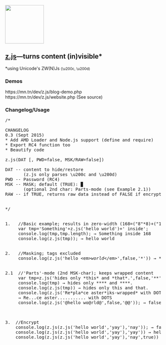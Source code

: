 <img height="125" width="125" src="https://mn.tn/dev/z.js/z.js.png" alt=""/>

<h2><a href="https://mn.tn/dev/z.js">z.js</a>&mdash;turns content (in)visible*</h2>
*using Unicode's ZW(N)Js <small>(\u200c, \u200d)</small>


<h3>Demos</h3>
https://mn.tn/dev/z.js/blog-demo.php<br/>
https://mn.tn/dev/z.js/website.php (See source)<br/>


<h3>Changelog/Usage</h3>

<pre>
/*

CHANGELOG
0.3 (Sept 2015)
* Add AMD Loader and Node.js support (define and require)
* Export RC4 function too
* Beautify code

z.js(DAT [, PWD=false, MSK/RAW=false])

DAT -- content to hide/restore
       (z.js only parses \u200c and \u200d)
PWD -- Password (RC4)
MSK -- MASK; default (TRUE): ▉
       (optional 2nd char: Parts-mode (see Example 2.1))
RAW -- if TRUE, returns raw data instead of FALSE if encrypted


*/


1.   //Basic example; results in zero-width (168=("8"*8)+("11"*8)+"16")
     var tmp='Something'+z.js('hello world')+' inside';
     console.log(tmp,tmp.length); → Something‌‌‌‌‌‌‌‌‌‌‌‌‌‌‌‌‌‌‌‌‌‌‌‌‌‌‌‌‌‌‌‌‍‍‍‍‍‍‍‍‍‍‍‍‍‍‍‍‍‍‍‍‍‍‍‍‍‍‍‍‍‍‍‍‌‍‍‌‍‌‌‌‌‍‍‌‌‍‌‍‌‍‍‌‍‍‌‌‌‍‍‌‍‍‌‌‌‍‍‌‍‍‍‍‌‌‍‌‌‌‌‌‌‍‍‍‌‍‍‍‌‍‍‌‍‍‍‍‌‍‍‍‌‌‍‌‌‍‍‌‍‍‌‌‌‍‍‌‌‍‌‌ inside 168
     console.log(z.js(tmp)); → hello world


2.   //Masking; tags excluded
     console.log(z.js('hello &lt;em&gt;<em>world</em>&lt;/em&gt;',false,'*')) → *‌‌‌‌‌‌‌‌‌‌‌‌‌‌‌‌‌‌‌‌‌‌‌‌‌‌‌‌‌‌‌‌‍‍‍‍‍‍‍‍‍‍‍‍‍‍‍‍‍‍‍‍‍‍‍‍‍‍‍‍‍‍‍‍‌‍‍‌‍‌‌‌‌‍‍‌‌‍‌‍‌‍‍‌‍‍‌‌‌‍‍‌‍‍‌‌‌‍‍‌‍‍‍‍‌‌‍‌‌‌‌‌‌‌‍‍‍‍‌‌‌‍‍‌‌‍‌‍‌‍‍‌‍‍‌‍‌‌‍‍‍‍‍‌‌‍‍‍‌‍‍‍‌‍‍‌‍‍‍‍‌‍‍‍‌‌‍‌‌‍‍‌‍‍‌‌‌‍‍‌‌‍‌‌‌‌‍‍‍‍‌‌‌‌‍‌‍‍‍‍‌‍‍‌‌‍‌‍‌‍‍‌‍‍‌‍‌‌‍‍‍‍‍‌**** *****


2.1  //'Parts'-mode (2nd MSK-char); keeps wrapped content
     var tmp=z.js('hides only *this* and *that*.',false,'**');
     console.log(tmp) → hides only ‍‍‍‍‍‍‍‍‍‍‍‍‍‍‍‍‍‍‍‍‍‍‍‍‍‍‍‍‍‍‍‍‌‌‌‌‌‌‌‌‌‌‌‌‌‌‌‌‌‌‌‌‌‌‌‌‌‌‌‌‌‌‌‌*‌‌‌‌‌‌‌‌‌‌‌‌‌‌‌‌‌‌‌‌‌‌‌‌‌‌‌‌‌‌‌‌‍‍‍‍‍‍‍‍‍‍‍‍‍‍‍‍‍‍‍‍‍‍‍‍‍‍‍‍‍‍‍‍‌‍‍‍‌‍‌‌‌‍‍‌‍‌‌‌‌‍‍‌‍‌‌‍‌‍‍‍‌‌‍‍*** and ‍‍‍‍‍‍‍‍‍‍‍‍‍‍‍‍‍‍‍‍‍‍‍‍‍‍‍‍‍‍‍‍‌‌‌‌‌‌‌‌‌‌‌‌‌‌‌‌‌‌‌‌‌‌‌‌‌‌‌‌‌‌‌‌*‌‌‌‌‌‌‌‌‌‌‌‌‌‌‌‌‌‌‌‌‌‌‌‌‌‌‌‌‌‌‌‌‍‍‍‍‍‍‍‍‍‍‍‍‍‍‍‍‍‍‍‍‍‍‍‍‍‍‍‍‍‍‍‍‌‍‍‍‌‍‌‌‌‍‍‌‍‌‌‌‌‍‍‌‌‌‌‍‌‍‍‍‌‍‌‌***.
     console.log(z.js(tmp)) → hides only this and that.
     console.log(z.js('Re*pla*ce aster*iks-wrapped* with DOTS',false,'.*'));
     → Re‍‍‍‍‍‍‍‍‍‍‍‍‍‍‍‍‍‍‍‍‍‍‍‍‍‍‍‍‍‍‍‍‌‌‌‌‌‌‌‌‌‌‌‌‌‌‌‌‌‌‌‌‌‌‌‌‌‌‌‌‌‌‌‌.‌‌‌‌‌‌‌‌‌‌‌‌‌‌‌‌‌‌‌‌‌‌‌‌‌‌‌‌‌‌‌‌‍‍‍‍‍‍‍‍‍‍‍‍‍‍‍‍‍‍‍‍‍‍‍‍‍‍‍‍‍‍‍‍‌‍‍‍‌‌‌‌‌‍‍‌‍‍‌‌‌‍‍‌‌‌‌‍..ce aster‍‍‍‍‍‍‍‍‍‍‍‍‍‍‍‍‍‍‍‍‍‍‍‍‍‍‍‍‍‍‍‍‌‌‌‌‌‌‌‌‌‌‌‌‌‌‌‌‌‌‌‌‌‌‌‌‌‌‌‌‌‌‌‌.‌‌‌‌‌‌‌‌‌‌‌‌‌‌‌‌‌‌‌‌‌‌‌‌‌‌‌‌‌‌‌‌‍‍‍‍‍‍‍‍‍‍‍‍‍‍‍‍‍‍‍‍‍‍‍‍‍‍‍‍‍‍‍‍‌‍‍‌‍‌‌‍‌‍‍‌‍‌‍‍‌‍‍‍‌‌‍‍‌‌‍‌‍‍‌‍‌‍‍‍‌‍‍‍‌‍‍‍‌‌‍‌‌‍‍‌‌‌‌‍‌‍‍‍‌‌‌‌‌‍‍‍‌‌‌‌‌‍‍‌‌‍‌‍‌‍‍‌‌‍‌‌.......... with DOTS
     console.log(z.js('@hello wo@rld@',false,'@@')); → false "(?)"



3.  //Encrypt
    console.log(z.js(z.js('hello world','yay'),'nay')); → false
    console.log(z.js(z.js('hello world','yay'),'yay')) → hello world
    console.log(z.js(z.js('hello world','yay'),'nay',true)) → }Ý©ÒEû@ó[î(L    ¥

</pre>

